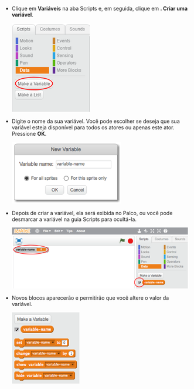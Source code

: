 + Clique em **Variáveis** na aba Scripts e, em seguida, clique em **. Criar uma variável**.
    
    ![Blocos de dados](images/data-blocks.png)

+ Digite o nome da sua variável. Você pode escolher se deseja que sua variável esteja disponível para todos os atores ou apenas este ator. Pressione **OK**.
    
    ![Criar variável](images/create-variable.png)

+ Depois de criar a variável, ela será exibida no Palco, ou você pode desmarcar a variável na guia Scripts para ocultá-la.
    
    ![Blocos variáveis](images/variable-show.png)

+ Novos blocos aparecerão e permitirão que você altere o valor da variável.
    
    ![Blocos variáveis](images/variable-blocks.png)